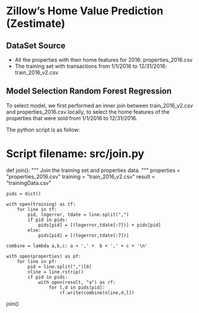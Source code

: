 # Zillow’s Home Value Prediction (Zestimate)
## DataSet Source
- All the properties with their home features for 2016: properties_2016.csv
- The training set with transactions from 1/1/2016 to 12/31/2016: train_2016_v2.csv
## Model Selection Random Forest Regression
To select model, we first performed an inner join between train_2016_v2.csv and properties_2016.csv locally, to select the home features of the properties that were sold from 1/1/2016 to 12/31/2016.

The python script is as follow:

# Script filename: src/join.py
def join():
    """
    Join the training set and properties data.
    """
    properties = "properties_2016.csv"
    training = "train_2016_v2.csv"
    result = "trainingData.csv"

    pids = dict()

    with open(training) as tf:
        for line in tf:
            pid, logerror, tdate = line.split(",")
            if pid in pids:
                pids[pid] = [(logerror,tdate[:7])] + pids[pid]
            else:
                pids[pid] = [(logerror,tdate[:7])]

    combine = lambda a,b,c: a + ',' +  b + ',' + c + '\n'

    with open(properties) as pf:
        for line in pf:
            pid = line.split(",")[0]
            nline = line.rstrip()
            if pid in pids:
                with open(result, "a") as rf:
                    for l,d in pids[pid]:
                        rf.write(combine(nline,d,l))

join()



